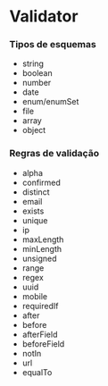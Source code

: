 # Validator

### Tipos de esquemas

* string
* boolean
* number
* date
* enum/enumSet
* file
* array
* object

### Regras de validação

* alpha
* confirmed
* distinct
* email
* exists
* unique
* ip
* maxLength
* minLength
* unsigned
* range
* regex
* uuid
* mobile
* requiredIf
* after
* before
* afterField
* beforeField
* notIn
* url
* equalTo

